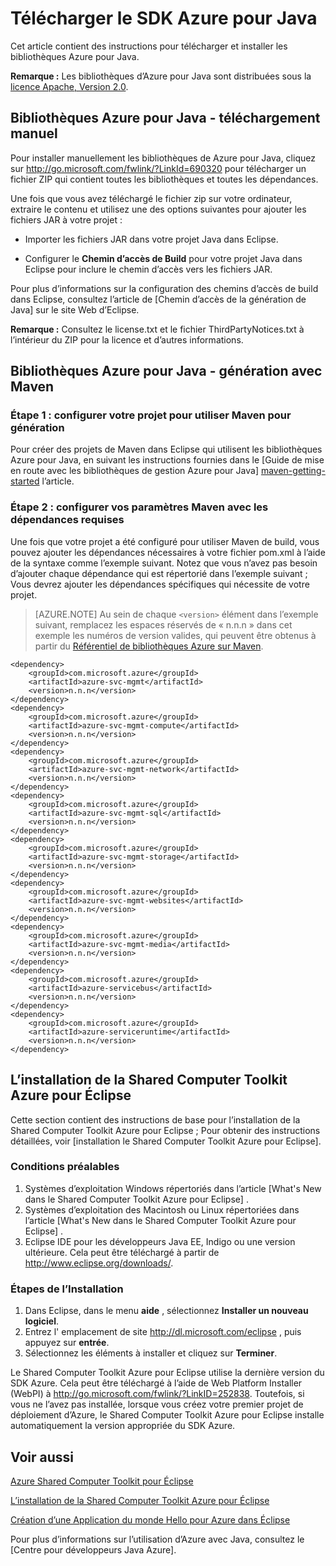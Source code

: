 <properties 
    pageTitle="Télécharger le SDK Azure pour Java" 
    description="Découvrez comment télécharger Azure SDK pour Java, avec l’exemple de code fourni pour les projets Maven et les étapes de l’installation de base pour le Kit de ressources d’Azure pour Eclipse." 
    services="" 
    documentationCenter="java" 
    authors="rmcmurray" 
    manager="wpickett" 
    editor=""/>

<tags 
    ms.service="multiple" 
    ms.workload="na" 
    ms.tgt_pltfrm="multiple" 
    ms.devlang="Java" 
    ms.topic="article" 
    ms.date="08/11/2016" 
    ms.author="robmcm"/>

# <a name="download-the-azure-sdk-for-java"></a>Télécharger le SDK Azure pour Java

Cet article contient des instructions pour télécharger et installer les bibliothèques Azure pour Java.

**Remarque :** Les bibliothèques d’Azure pour Java sont distribuées sous la [licence Apache, Version 2.0][license].

## <a name="azure-libraries-for-java---manual-download"></a>Bibliothèques Azure pour Java - téléchargement manuel

Pour installer manuellement les bibliothèques de Azure pour Java, cliquez sur <http://go.microsoft.com/fwlink/?LinkId=690320> pour télécharger un fichier ZIP qui contient toutes les bibliothèques et toutes les dépendances.

Une fois que vous avez téléchargé le fichier zip sur votre ordinateur, extraire le contenu et utilisez une des options suivantes pour ajouter les fichiers JAR à votre projet :

* Importer les fichiers JAR dans votre projet Java dans Eclipse.

* Configurer le **Chemin d’accès de Build** pour votre projet Java dans Eclipse pour inclure le chemin d’accès vers les fichiers JAR.

Pour plus d’informations sur la configuration des chemins d’accès de build dans Eclipse, consultez l’article de [Chemin d’accès de la génération de Java] sur le site Web d’Eclipse.

**Remarque :** Consultez le license.txt et le fichier ThirdPartyNotices.txt à l’intérieur du ZIP pour la licence et d’autres informations.

## <a name="azure-libraries-for-java---building-with-maven"></a>Bibliothèques Azure pour Java - génération avec Maven

### <a name="step-1---set-up-your-project-to-use-maven-for-build"></a>Étape 1 : configurer votre projet pour utiliser Maven pour génération

Pour créer des projets de Maven dans Eclipse qui utilisent les bibliothèques Azure pour Java, en suivant les instructions fournies dans le [Guide de mise en route avec les bibliothèques de gestion Azure pour Java] [ maven-getting-started] l’article. 

### <a name="step-2---configure-your-maven-settings-with-the-requisite-dependencies"></a>Étape 2 : configurer vos paramètres Maven avec les dépendances requises

Une fois que votre projet a été configuré pour utiliser Maven de build, vous pouvez ajouter les dépendances nécessaires à votre fichier pom.xml à l’aide de la syntaxe comme l’exemple suivant. Notez que vous n’avez pas besoin d’ajouter chaque dépendance qui est répertorié dans l’exemple suivant ; Vous devrez ajouter les dépendances spécifiques qui nécessite de votre projet.

> [AZURE.NOTE] Au sein de chaque `<version>` élément dans l’exemple suivant, remplacez les espaces réservés de « n.n.n » dans cet exemple les numéros de version valides, qui peuvent être obtenus à partir du [Référentiel de bibliothèques Azure sur Maven].

    <dependency>
        <groupId>com.microsoft.azure</groupId>
        <artifactId>azure-svc-mgmt</artifactId>
        <version>n.n.n</version>
    </dependency>
    <dependency>
        <groupId>com.microsoft.azure</groupId>
        <artifactId>azure-svc-mgmt-compute</artifactId>
        <version>n.n.n</version>
    </dependency>
    <dependency>
        <groupId>com.microsoft.azure</groupId>
        <artifactId>azure-svc-mgmt-network</artifactId>
        <version>n.n.n</version>
    </dependency>
    <dependency>
        <groupId>com.microsoft.azure</groupId>
        <artifactId>azure-svc-mgmt-sql</artifactId>
        <version>n.n.n</version>
    </dependency>
    <dependency>
        <groupId>com.microsoft.azure</groupId>
        <artifactId>azure-svc-mgmt-storage</artifactId>
        <version>n.n.n</version>
    </dependency>
    <dependency>
        <groupId>com.microsoft.azure</groupId>
        <artifactId>azure-svc-mgmt-websites</artifactId>
        <version>n.n.n</version>
    </dependency>
    <dependency>
        <groupId>com.microsoft.azure</groupId>
        <artifactId>azure-svc-mgmt-media</artifactId>
        <version>n.n.n</version>
    </dependency>
    <dependency>
        <groupId>com.microsoft.azure</groupId>
        <artifactId>azure-servicebus</artifactId>
        <version>n.n.n</version>
    </dependency>
    <dependency>
        <groupId>com.microsoft.azure</groupId>
        <artifactId>azure-serviceruntime</artifactId>
        <version>n.n.n</version>
    </dependency>

## <a name="installing-the-azure-toolkit-for-eclipse"></a>L’installation de la Shared Computer Toolkit Azure pour Éclipse

Cette section contient des instructions de base pour l’installation de la Shared Computer Toolkit Azure pour Eclipse ; Pour obtenir des instructions détaillées, voir [installation le Shared Computer Toolkit Azure pour Eclipse].

### <a name="prerequisites"></a>Conditions préalables

1. Systèmes d’exploitation Windows répertoriés dans l’article [What's New dans le Shared Computer Toolkit Azure pour Eclipse] .
1. Systèmes d’exploitation des Macintosh ou Linux répertoriées dans l’article [What's New dans le Shared Computer Toolkit Azure pour Eclipse] .
1. Eclipse IDE pour les développeurs Java EE, Indigo ou une version ultérieure. Cela peut être téléchargé à partir de <http://www.eclipse.org/downloads/>.

### <a name="basic-installation-steps"></a>Étapes de l’Installation

1. Dans Eclipse, dans le menu **aide** , sélectionnez **Installer un nouveau logiciel**.
1. Entrez l' emplacement de site <http://dl.microsoft.com/eclipse> , puis appuyez sur **entrée**.
1. Sélectionnez les éléments à installer et cliquez sur **Terminer**.

Le Shared Computer Toolkit Azure pour Eclipse utilise la dernière version du SDK Azure. Cela peut être téléchargé à l’aide de Web Platform Installer (WebPI) à <http://go.microsoft.com/fwlink/?LinkID=252838>. Toutefois, si vous ne l’avez pas installée, lorsque vous créez votre premier projet de déploiement d’Azure, le Shared Computer Toolkit Azure pour Eclipse installe automatiquement la version appropriée du SDK Azure.

## <a name="see-also"></a>Voir aussi

[Azure Shared Computer Toolkit pour Éclipse]

[L’installation de la Shared Computer Toolkit Azure pour Éclipse] 

[Création d’une Application du monde Hello pour Azure dans Éclipse]

Pour plus d’informations sur l’utilisation d’Azure avec Java, consultez le [Centre pour développeurs Java Azure].

<!-- URL List -->

[Centre de développement Java Azure]: http://go.microsoft.com/fwlink/?LinkID=699547
[Référentiel de bibliothèques Azure sur Maven]: http://go.microsoft.com/fwlink/?LinkID=286274
[Azure Shared Computer Toolkit pour Éclipse]: http://go.microsoft.com/fwlink/?LinkID=699529
[Création d’une Application du monde Hello pour Azure dans Éclipse]: http://go.microsoft.com/fwlink/?LinkID=699533
[L’installation de la Shared Computer Toolkit Azure pour Éclipse]: http://go.microsoft.com/fwlink/?LinkId=699546
[Chemin d’accès de la version Java]: http://help.eclipse.org/luna/index.jsp?topic=%2Forg.eclipse.jdt.doc.user%2Freference%2Fref-properties-build-path.htm
[license]: http://www.apache.org/licenses/LICENSE-2.0.html
[maven-getting-started]: http://go.microsoft.com/fwlink/?LinkID=622998
[zip-download]: http://go.microsoft.com/fwlink/?LinkId=690320
[Quelles sont les nouveautés dans la Azure Shared Computer Toolkit pour Éclipse]: http://go.microsoft.com/fwlink/?LinkId=690333
